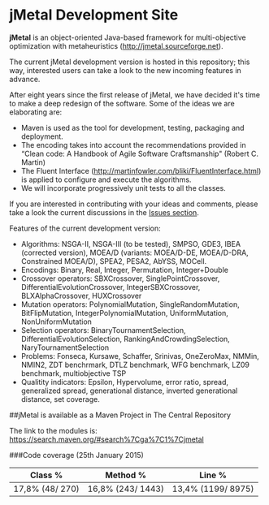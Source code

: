 # jMetal Development Site

**jMetal** is an object-oriented Java-based framework for multi-objective optimization with metaheuristics
(http://jmetal.sourceforge.net).

The current jMetal development version is hosted in this repository; this way, interested users can take a look to
the new incoming features in advance.

After eight years since the first release of jMetal, we have decided it's time to make a deep redesign of the
software. Some of the ideas we are elaborating are:

* Maven is used as the tool for development, testing, packaging and deployment.
* The encoding takes into account the recommendations provided in “Clean code: A Handbook of Agile Software Craftsmanship" (Robert C. Martin)
* The Fluent Interface (http://martinfowler.com/bliki/FluentInterface.html) is applied to configure and execute
the algorithms.
* We will incorporate progressively unit tests to all the classes.

If you are interested in contributing with your ideas and comments, please take a look the current discussions in the [Issues section](https://github.com/jMetal/jMetal/issues).

Features of the current development version:

* Algorithms: NSGA-II, NSGA-III (to be tested), SMPSO, GDE3, IBEA (corrected version), MOEA/D (variants: MOEA/D-DE, MOEA/D-DRA, Constrained MOEA/D), SPEA2, PESA2, AbYSS, MOCell.
* Encodings: Binary, Real, Integer, Permutation, Integer+Double
* Crossover operators: SBXCrossover, SinglePointCrossover, DifferentialEvolutionCrossover, IntegerSBXCrossover, BLXAlphaCrossover, HUXCrossover
* Mutation operators: PolynomialMutation, SingleRandomMutation, BitFlipMutation, IntegerPolynomialMutation, UniformMutation, NonUniformMutation
* Selection operators:  BinaryTournamentSelection, DifferentialEvolutionSelection, RankingAndCrowdingSelection, NaryTournamentSelection
* Problems: Fonseca, Kursawe, Schaffer, Srinivas, OneZeroMax, NMMin, NMIN2, ZDT benchrmark, DTLZ benchmark, WFG benchmark, LZ09 benchmark, multiobjective TSP
* Qualitity indicators: Epsilon, Hypervolume, error ratio, spread, generalized spread, generational distance, inverted generational distance, set coverage.

##jMetal is available as a Maven Project in The Central Repository

The link to the modules is: https://search.maven.org/#search%7Cga%7C1%7Cjmetal

###Code coverage (25th January 2015)

|Class % |Method %| Line % |
|--------|--------|--------|
|17,8% (48/ 270) |	16,8% (243/ 1443) |	13,4% (1199/ 8975)


<!---
# My Table of content
- [Section 1](#id-section1)
- [Section 2](#id-section2)

<div id='id-section1'/>
## Section 1
<div id='id-section2'/>
## Section 2
-->
